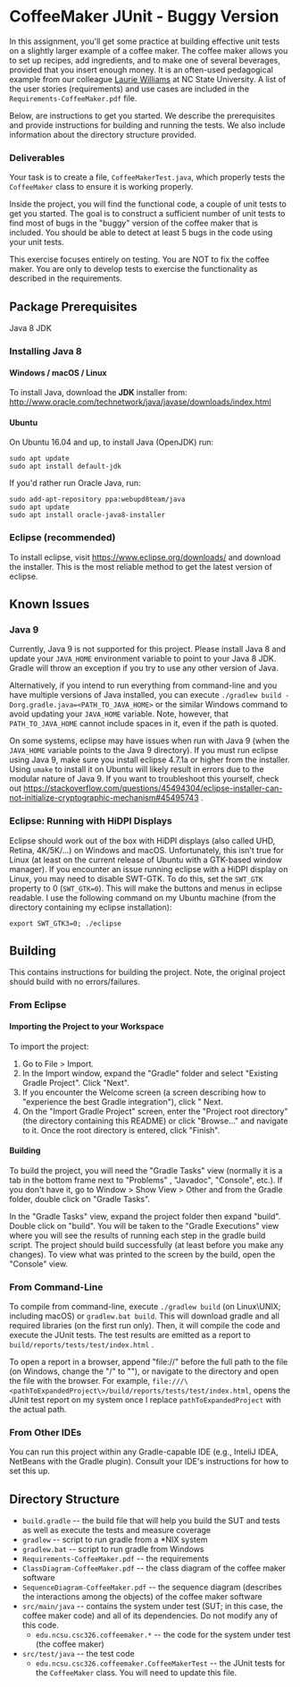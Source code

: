 CoffeeMaker JUnit - Buggy Version
=================================
In this assignment, you'll get some practice at building effective unit tests on a slightly larger example of a coffee
maker. The coffee maker allows you to set up recipes, add ingredients, and to make one of several beverages, provided
that you insert enough money. It is an often-used pedagogical example from our
colleague [Laurie Williams](https://www.csc.ncsu.edu/people/lawilli3) at NC State University. A list of the user
stories (requirements) and use cases are included in the `Requirements-CoffeeMaker.pdf` file.

Below, are instructions to get you started. We describe the prerequisites and provide instructions for building and
running the tests. We also include information about the directory structure provided.

### Deliverables

Your task is to create a file, `CoffeeMakerTest.java`, which properly tests the `CoffeeMaker` class to ensure it is
working properly.

Inside the project, you will find the functional code, a couple of unit tests to get you started. The goal is to
construct a sufficient number of unit tests to find most of bugs in the "buggy" version of the coffee maker that is
included. You should be able to detect at least 5 bugs in the code using your unit tests.

This exercise focuses entirely on testing. You are NOT to fix the coffee maker. You are only to develop tests to
exercise the functionality as described in the requirements.


Package Prerequisites
---------------------
Java 8 JDK

### Installing Java 8

#### Windows / macOS / Linux

To install Java, download the **JDK** installer from:
http://www.oracle.com/technetwork/java/javase/downloads/index.html

#### Ubuntu

On Ubuntu 16.04 and up, to install Java (OpenJDK) run:

    sudo apt update
    sudo apt install default-jdk

If you'd rather run Oracle Java, run:

    sudo add-apt-repository ppa:webupd8team/java
    sudo apt update
    sudo apt install oracle-java8-installer

### Eclipse (recommended)

To install eclipse, visit https://www.eclipse.org/downloads/ and download the installer. This is the most reliable
method to get the latest version of eclipse.


Known Issues
------------

### Java 9

Currently, Java 9 is not supported for this project. Please install Java 8 and update your `JAVA_HOME` environment
variable to point to your Java 8 JDK. Gradle will throw an exception if you try to use any other version of Java.

Alternatively, if you intend to run everything from command-line and you have multiple versions of Java installed, you
can execute `./gradlew build -Dorg.gradle.java=<PATH_TO_JAVA_HOME>` or the similar Windows command to avoid updating
your `JAVA_HOME` variable. Note, however, that `PATH_TO_JAVA_HOME` cannot include spaces in it, even if the path is
quoted.

On some systems, eclipse may have issues when run with Java 9 (when the `JAVA_HOME` variable points to the Java 9
directory). If you must run eclipse using Java 9, make sure you install eclipse 4.7.1a or higher from the installer.
Using `umake` to install it on Ubuntu will likely result in errors due to the modular nature of Java 9. If you want to
troubleshoot this yourself, check
out https://stackoverflow.com/questions/45494304/eclipse-installer-can-not-initialize-cryptographic-mechanism#45495743 .

### Eclipse: Running with HiDPI Displays

Eclipse should work out of the box with HiDPI displays (also called UHD, Retina, 4K/5K/...) on Windows and macOS.
Unfortunately, this isn't true for Linux (at least on the current release of Ubuntu with a GTK-based window manager). If
you encounter an issue running eclipse with a HiDPI display on Linux, you may need to disable SWT-GTK. To do this, set
the `SWT_GTK` property to 0 (`SWT_GTK=0`). This will make the buttons and menus in eclipse readable. I use the following
command on my Ubuntu machine (from the directory containing my eclipse installation):

    export SWT_GTK3=0; ./eclipse

Building
---------
This contains instructions for building the project. Note, the original project should build with no errors/failures.

### From Eclipse

#### Importing the Project to your Workspace

To import the project:

1. Go to File > Import.
2. In the Import window, expand the  "Gradle" folder and select "Existing Gradle Project". Click "Next".
3. If you encounter the Welcome screen (a screen describing how to "experience the best Gradle integration"), click "
   Next.
4. On the "Import Gradle Project" screen, enter the "Project root directory" (the directory containing this README) or
   click "Browse..." and navigate to it. Once the root directory is entered, click "Finish".

#### Building

To build the project, you will need the "Gradle Tasks" view (normally it is a tab in the bottom frame next to "Problems"
, "Javadoc", "Console", etc.). If you don't have it, go to Window > Show View > Other and from the Gradle folder, double
click on "Gradle Tasks".

In the "Gradle Tasks" view, expand the project folder then expand "build". Double click on "build". You will be taken to
the "Gradle Executions" view where you will see the results of running each step in the gradle build script. The project
should build successfully (at least before you make any changes). To view what was printed to the screen by the build,
open the "Console" view.

### From Command-Line

To compile from command-line, execute `./gradlew build` (on Linux\UNIX; including macOS) or `gradlew.bat build`. This
will download gradle and all required libraries (on the first run only). Then, it will compile the code and execute the
JUnit tests. The test results are emitted as a report to `build/reports/tests/test/index.html` .

To open a report in a browser, append "file://" before the full path to the file (on Windows, change the "/" to "\"), or
navigate to the directory and open the file with the browser. For
example, `file:///\<pathToExpandedProject\>/build/reports/tests/test/index.html`, opens the JUnit test report on my
system once I replace `pathToExpandedProject` with the actual path.

### From Other IDEs

You can run this project within any Gradle-capable IDE (e.g., InteliJ IDEA, NetBeans with the Gradle plugin). Consult
your IDE's instructions for how to set this up.


Directory Structure
-------------------

* `build.gradle` -- the build file that will help you build the SUT and tests as well as execute the tests and measure
  coverage
* `gradlew` -- script to run gradle from a *NIX system
* `gradlew.bat` -- script to run gradle from Windows
* `Requirements-CoffeeMaker.pdf` -- the requirements
* `ClassDiagram-CoffeeMaker.pdf` -- the class diagram of the coffee maker software
* `SequenceDiagram-CoffeeMaker.pdf` -- the sequence diagram (describes the interactions among the objects) of the coffee
  maker software
* `src/main/java` -- contains the system under test (SUT; in this case, the coffee maker code) and all of its
  dependencies. Do not modify any of this code.
    - `edu.ncsu.csc326.coffeemaker.*` -- the code for the system under test (the coffee maker)
* `src/test/java` -- the test code
    - `edu.ncsu.csc326.coffeemaker.CoffeeMakerTest` -- the JUnit tests for the `CoffeeMaker` class. You will need to
      update this file.

[comment]: <> ( * `build/reports` -- contains the different reports generated by the build.  NOTE: This directory will only exist once a gradle build has been run!)

[comment]: <> (   - `tests/test/index.html` -- the JUnit test report &#40;describing which tests passed and which failed&#41;; this file is only created if the unit tests are executed.)
